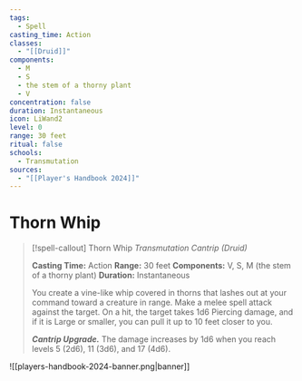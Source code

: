 ```yaml
---
tags:
  - Spell
casting_time: Action
classes:
  - "[[Druid]]"
components:
  - M
  - S
  - the stem of a thorny plant
  - V
concentration: false
duration: Instantaneous
icon: LiWand2
level: 0
range: 30 feet
ritual: false
schools:
  - Transmutation
sources:
  - "[[Player's Handbook 2024]]"
---
```


# Thorn Whip

>[!spell-callout] Thorn Whip
>_Transmutation Cantrip (Druid)_
>
>**Casting Time:** Action
>**Range:** 30 feet
>**Components:** V, S, M (the stem of a thorny plant)
>**Duration:** Instantaneous
>
>You create a vine-like whip covered in thorns that lashes out at your command toward a creature in range. Make a melee spell attack against the target. On a hit, the target takes 1d6 Piercing damage, and if it is Large or smaller, you can pull it up to 10 feet closer to you.
>
>**_Cantrip Upgrade._** The damage increases by 1d6 when you reach levels 5 (2d6), 11 (3d6), and 17 (4d6).


![[players-handbook-2024-banner.png|banner]]
